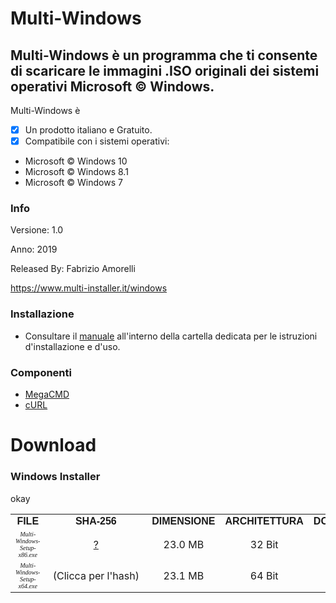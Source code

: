 ﻿# Multi-Windows
## Multi-Windows è un programma che ti consente di scaricare le immagini .ISO originali dei sistemi operativi Microsoft © Windows.

Multi-Windows è 

- [x] Un prodotto italiano e Gratuito.
- [x] Compatibile con i sistemi operativi:
- Microsoft © Windows 10
- Microsoft © Windows 8.1
- Microsoft © Windows 7

### Info

Versione: 1.0

Anno: 2019

Released By: Fabrizio Amorelli

https://www.multi-installer.it/windows

### Installazione
- Consultare il [manuale](manuali/Multi-Windows.pdf) all'interno della cartella dedicata per le istruzioni d'installazione e d'uso.

### Componenti
- [MegaCMD](https://mega.nz/cmd)
- [cURL](https://curl.haxx.se)

# Download
### Windows Installer


<script type="text/javascript">
// JavaScript example

document.getElementById("demo").innerHTML = "Hello JavaScript!";
</script>
okay

<table>

<tbody><tr style="text-align:center;font-family: Verdana, Arial, Helvetica, sans-serif;">
<td><strong>FILE</strong></td>
<td><strong>SHA-256</strong></td>
<td><strong>DIMENSIONE</strong></td>
<td><strong>ARCHITETTURA</strong></td>
<td><strong>DOWNLOAD</strong></td>
</tr>

<tr style="text-align:center;">
<td><font face="Verdana" size="1" style="font-style: italic;">Multi-Windows-Setup-x86.exe</font></td>
<td style="text-align:center;">
<a href="#" title="CC8B87BC742A0F062A702CC442AD441ADC3BCAA157B6013B84A7489E1C243A26">?</a>
</td>
<td>23.0 MB</td>
<td>32 Bit</td>
<td><a href="download.php?id=F32"><span class="fa fa-download" style="font-size:20px;color: #004B6B;cursor:pointer;"></span></a></td>
</tr>

<tr style="text-align:center;">
<td><font face="Verdana" size="1" style="font-style: italic;">Multi-Windows-Setup-x64.exe</font></td>
<td>
<div class="tooltip"><span class="fa fa-question-circle" style="font-size:20px;color: #004B6B;cursor:pointer;" onclick="openinfo(65)"></span><span class="tooltiptext">&nbsp;(Clicca&nbsp;per&nbsp;l'hash)&nbsp;</span>
</div>
</td>
<td>23.1 MB</td>
<td>64 Bit</td>
<td><a href="download.php?id=F64"><span class="fa fa-download" style="font-size:20px;color: #004B6B;cursor:pointer;"></span></a></td>
</tr>

</tbody></table>
